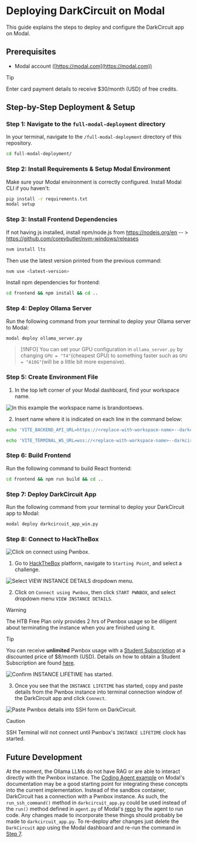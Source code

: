 # Deploying DarkCircuit on Modal

This guide explains the steps to deploy and configure the DarkCircuit app on Modal.

## Prerequisites
- Modal account ([https://modal.com](https://modal.com))

> [!TIP]
> Enter card payment details to receive $30/month (USD) of free credits.


## Step-by-Step Deployment & Setup

### Step 1: Navigate to the `full-modal-deployment` directory
In your terminal, navigate to the `/full-modal-deployment` directory of this repository.
```bash
cd full-modal-deployment/
```

### Step 2: Install Requirements & Setup Modal Environment
Make sure your Modal environment is correctly configured. Install Modal CLI if you haven't:
```bash
pip install -r requirements.txt
modal setup
```

### Step 3: Install Frontend Dependencies
If not having js installed, install npm/node.js from https://nodejs.org/en -- > https://github.com/coreybutler/nvm-windows/releases
```bash
nvm install lts
```
Then use the latest version printed from the previous command:
```bash
nvm use <latest-version>
```

Install npm dependencies for frontend:
```bash
cd frontend && npm install && cd ..
```

### Step 4: Deploy Ollama Server
Run the following command from your terminal to deploy your Ollama server to Modal:
```bash
modal deploy ollama_server.py
```

> [!INFO]
> You can set your GPU configuration in `ollama_server.py` by changing `GPU = "T4"`(cheapest GPU) to something faster such as `GPU = "A10G"`(will be a little bit more expensive).

### Step 5: Create Environment File
1. In the top left corner of your Modal dashboard, find your workspace name.

![In this example the workspace name is `brandontoews`.](modal_workspace.png)

2. Insert name where it is indicated on each line in the command below:
```bash
echo 'VITE_BACKEND_API_URL=https://<replace-with-workspace-name>--darkcircuit-app.modal.run' > frontend/.env
```
```bash
echo 'VITE_TERMINAL_WS_URL=wss://<replace-with-workspace-name>--darkcircuit-app.modal.run' >> frontend/.env
```

### Step 6: Build Frontend
Run the following command to build React frontend:
```bash
cd frontend && npm run build && cd ..
```

### Step 7: Deploy DarkCircuit App
Run the following command from your terminal to deploy your DarkCircuit app to Modal:
```bash
modal deploy darkcircuit_app_win.py
```

### Step 8: Connect to HackTheBox
![Click on connect using Pwnbox.](starting_point.png)

1. Go to [HackTheBox](https://app.hackthebox.com/starting-point) platform, navigate to `Starting Point`, and select a challenge.

![Select `VIEW INSTANCE DETAILS` dropdown menu.](ssh_details.png)

2. Click on `Connect using Pwnbox`, then click `START PWNBOX`, and select dropdown menu `VIEW INSTANCE DETAILS`.
> [!WARNING]
> The HTB Free Plan only provides 2 hrs of Pwnbox usage so be diligent about terminating the instance when you are finished using it.

> [!TIP]
> You can receive **unlimited** Pwnbox usage with a [Student Subscription](https://help.hackthebox.com/en/articles/5720974-academy-subscriptions) at a discounted price of $8/month (USD). Details on how to obtain a Student Subscription are found [here](https://help.hackthebox.com/en/articles/7973133-getting-the-student-subscription).

![Confirm `INSTANCE LIFETIME` has started.](pwnbox_started.png)

3. Once you see that the `INSTANCE LIFETIME` has started, copy and paste details from the Pwnbox instance into terminal connection window of the DarkCircuit app and click `Connect`.

![Paste Pwnbox details into SSH form on DarkCircuit.](connect_pwnbox.png)

> [!CAUTION]
> SSH Terminal will not connect until Pwnbox's `INSTANCE LIFETIME` clock has started.


## Future Development
At the moment, the Ollama LLMs do not have RAG or are able to interact directly with the Pwnbox instance. The [Coding Agent example](https://modal.com/docs/examples/agent) on Modal's documentation may be a good starting point for integrating these concepts into the current implementation. Instead of the sandbox container, DarkCircuit has a connection with a Pwnbox instance. As such, the `run_ssh_command()` method in `darkcircuit_app.py` could be used instead of the `run()` method defined in `agent.py` of Modal's [repo](https://github.com/modal-labs/modal-examples/tree/main/13_sandboxes/codelangchain) by the agent to run code. Any changes made to incorporate these things should probably be made to `darkcircuit_app.py`. To re-deploy after changes just delete the `DarkCircuit` app using the Modal dashboard and re-run the command in [Step 7](#step-7-deploy-darkcircuit-app).